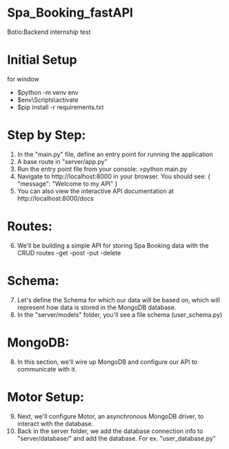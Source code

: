 # Spa_Booking_fastAPI
Botio:Backend internship test

# Initial Setup
for window
 - $python -m venv env
 - $env\Scripts\activate
 - $pip install -r requirements.txt


# Step by Step:

1. In the "main.py" file, define an entry point for running the application
2. A base route in "server/app.py"
3. Run the entry point file from your console: >python main.py
4. Navigate to http://localhost:8000 in your browser. You should see: { "message": "Welcome to my API" }
5. You can also view the interactive API documentation at http://localhost:8000/docs

# Routes:

6. We'll be building a simple API for storing Spa Booking data with the CRUD routes
   -get
   -post
   -put
   -delete

# Schema:

7. Let's define the Schema for which our data will be based on, which will represent how data is stored in the MongoDB database.
8. In the "server/models" folder, you'll see a file schema (user_schema.py)

# MongoDB:

8. In this section, we'll wire up MongoDB and configure our API to communicate with it.

# Motor Setup:

9. Next, we'll configure Motor, an asynchronous MongoDB driver, to interact with the database.
10. Back in the server folder, we add the database connection info to "server/database/" and add the database. For ex. "user_database.py"

# 
